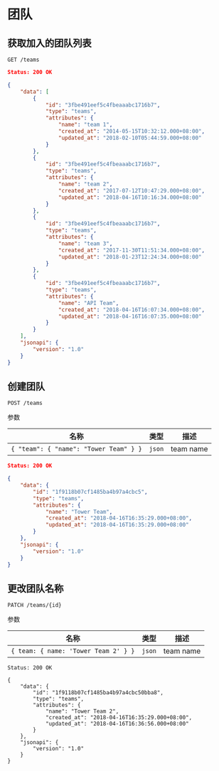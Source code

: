 # 团队

## 获取加入的团队列表

```
GET /teams
```

```json
Status: 200 OK

{
    "data": [
        {
            "id": "3fbe491eef5c4fbeaaabc1716b7",
            "type": "teams",
            "attributes": {
                "name": "team 1",
                "created_at": "2014-05-15T10:32:12.000+08:00",
                "updated_at": "2018-02-10T05:44:59.000+08:00"
            }
        },
        {
            "id": "3fbe491eef5c4fbeaaabc1716b7",
            "type": "teams",
            "attributes": {
                "name": "team 2",
                "created_at": "2017-07-12T10:47:29.000+08:00",
                "updated_at": "2018-04-16T10:16:34.000+08:00"
            }
        },
        {
            "id": "3fbe491eef5c4fbeaaabc1716b7",
            "type": "teams",
            "attributes": {
                "name": "team 3",
                "created_at": "2017-11-30T11:51:34.000+08:00",
                "updated_at": "2018-01-23T12:24:34.000+08:00"
            }
        },
        {
            "id": "3fbe491eef5c4fbeaaabc1716b7",
            "type": "teams",
            "attributes": {
                "name": "API Team",
                "created_at": "2018-04-16T16:07:34.000+08:00",
                "updated_at": "2018-04-16T16:07:35.000+08:00"
            }
        }
    ],
    "jsonapi": {
        "version": "1.0"
    }
}
```

## 创建团队

```
POST /teams
```

参数

| 名称                                   | 类型   | 描述      |
| -------------------------------------- | ------ | --------- |
| `{ "team": { "name": "Tower Team" } }` | `json` | team name |

```json
Status: 200 OK

{
    "data": {
        "id": "1f9118b07cf1485ba4b97a4cbc5",
        "type": "teams",
        "attributes": {
            "name": "Tower Team",
            "created_at": "2018-04-16T16:35:29.000+08:00",
            "updated_at": "2018-04-16T16:35:29.000+08:00"
        }
    },
    "jsonapi": {
        "version": "1.0"
    }
}
```

## 更改团队名称

```
PATCH /teams/{id}
```

参数

| 名称                                 | 类型   | 描述      |
| ------------------------------------ | ------ | --------- |
| `{ team: { name: 'Tower Team 2' } }` | `json` | team name |

```
Status: 200 OK

{
    "data": {
        "id": "1f9118b07cf1485ba4b97a4cbc50bba8",
        "type": "teams",
        "attributes": {
            "name": "Tower Team 2",
            "created_at": "2018-04-16T16:35:29.000+08:00",
            "updated_at": "2018-04-16T16:36:56.000+08:00"
        }
    },
    "jsonapi": {
        "version": "1.0"
    }
}
```

